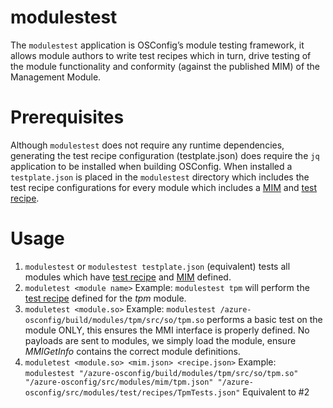 # modulestest
The `modulestest` application is OSConfig’s module testing framework, it allows module authors to write test recipes which in turn, drive testing of the module functionality and conformity (against the published MIM) of the Management Module.

# Prerequisites
Although `modulestest` does not require any runtime dependencies, generating the test recipe configuration (testplate.json) does require the `jq` application to be installed when building OSConfig. When installed a `testplate.json` is placed in the `modulestest` directory which includes the test recipe configurations for every module which includes a [MIM](https://github.com/Azure/azure-osconfig/tree/main/src/modules/mim) and [test recipe](https://github.com/Azure/azure-osconfig/tree/main/src/modules/test/recipes).

# Usage
1. `modulestest` or `modulestest testplate.json` (equivalent) tests all modules which have [test recipe](https://github.com/Azure/azure-osconfig/tree/main/src/modules/test/recipes) and [MIM](https://github.com/Azure/azure-osconfig/tree/main/src/modules/mim) defined.
2. `moduletest <module name>` Example: `modulestest tpm` will perform the [test recipe](https://github.com/Azure/azure-osconfig/tree/main/src/modules/test/recipes) defined for the _tpm_ module.
3. `moduletest <module.so>` Example: `modulestest /azure-osconfig/build/modules/tpm/src/so/tpm.so` performs a basic test on the module ONLY, this ensures the MMI interface is properly defined. No payloads are sent to modules, we simply load the module, ensure _MMIGetInfo_ contains the correct module definitions.
4. `moduletest <module.so> <mim.json> <recipe.json>` Example: `modulestest "/azure-osconfig/build/modules/tpm/src/so/tpm.so" "/azure-osconfig/src/modules/mim/tpm.json" "/azure-osconfig/src/modules/test/recipes/TpmTests.json"` Equivalent to #2